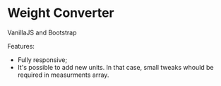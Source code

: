 # Weight Converter

VanillaJS and Bootstrap

Features:
- Fully responsive;
- It's possible to add new units. In that case, small tweaks whould be required in measurments array.

